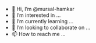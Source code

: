 - 👋 Hi, I’m @mursal-hamkar
- 👀 I’m interested in ...
- 🌱 I’m currently learning ...
- 💞️ I’m looking to collaborate on ...
- 📫 How to reach me ...

<!---
mursal-hamkar/mursal-hamkar is a ✨ special ✨ repository because its `README.md` (this file) appears on your GitHub profile.
You can click the Preview link to take a look at your changes.
--->
